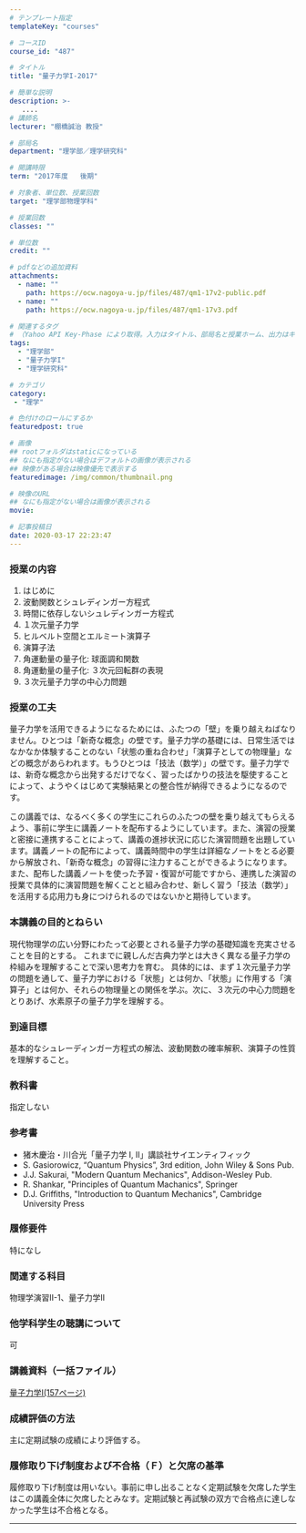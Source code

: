 ```yaml
---
# テンプレート指定
templateKey: "courses"

# コースID
course_id: "487"

# タイトル
title: "量子力学I-2017"

# 簡単な説明
description: >-
   ....
# 講師名
lecturer: "棚橋誠治 教授"

# 部局名
department: "理学部／理学研究科"

# 開講時限
term: "2017年度	後期"

# 対象者、単位数、授業回数
target: "理学部物理学科"

# 授業回数
classes: ""

# 単位数
credit: ""

# pdfなどの追加資料
attachments:
  - name: "" 
    path: https://ocw.nagoya-u.jp/files/487/qm1-17v2-public.pdf
  - name: "" 
    path: https://ocw.nagoya-u.jp/files/487/qm1-17v3.pdf

# 関連するタグ
# （Yahoo API Key-Phase により取得。入力はタイトル、部局名と授業ホーム、出力はキーフレーズ（tags））
tags:
  - "理学部"
  - "量子力学I"
  - "理学研究科"

# カテゴリ
category:
 - "理学"

# 色付けのロールにするか
featuredpost: true

# 画像
## rootフォルダはstaticになっている
## なにも指定がない場合はデフォルトの画像が表示される
## 映像がある場合は映像優先で表示する
featuredimage: /img/common/thumbnail.png

# 映像のURL
## なにも指定がない場合は画像が表示される
movie: 

# 記事投稿日
date: 2020-03-17 22:23:47
---
```


### 授業の内容
1. はじめに
2. 波動関数とシュレディンガー方程式
3. 時間に依存しないシュレディンガー方程式
4. １次元量子力学
5. ヒルベルト空間とエルミート演算子
6. 演算子法
7. 角運動量の量子化: 球面調和関数
8. 角運動量の量子化: ３次元回転群の表現
9. ３次元量子力学の中心力問題




### 授業の工夫

量子力学を活用できるようになるためには、ふたつの「壁」を乗り越えねばなりません。ひとつは「新奇な概念」の壁です。量子力学の基礎には、日常生活ではなかなか体験することのない「状態の重ね合わせ」「演算子としての物理量」などの概念があらわれます。もうひとつは「技法（数学）」の壁です。量子力学では、新奇な概念から出発するだけでなく、習ったばかりの技法を駆使することによって、ようやくはじめて実験結果との整合性が納得できるようになるのです。

この講義では、なるべく多くの学生にこれらのふたつの壁を乗り越えてもらえるよう、事前に学生に講義ノートを配布するようにしています。また、演習の授業と密接に連携することによって、講義の進捗状況に応じた演習問題を出題しています。講義ノートの配布によって、講義時間中の学生は詳細なノートをとる必要から解放され、「新奇な概念」の習得に注力することができるようになります。また、配布した講義ノートを使った予習・復習が可能ですから、連携した演習の授業で具体的に演習問題を解くことと組み合わせ、新しく習う「技法（数学）」を活用する応用力も身につけられるのではないかと期待しています。






### 本講義の目的とねらい

現代物理学の広い分野にわたって必要とされる量子力学の基礎知識を充実させることを目的とする。
これまでに親しんだ古典力学とは大きく異なる量子力学の枠組みを理解することで深い思考力を育む。
具体的には、まず１次元量子力学の問題を通して、量子力学における「状態」とは何か、「状態」に作用する「演算子」とは何か、それらの物理量との関係を学ぶ。次に、３次元の中心力問題をとりあげ、水素原子の量子力学を理解する。

### 到達目標

基本的なシュレーディンガー方程式の解法、波動関数の確率解釈、演算子の性質を理解すること。

### 教科書

指定しない


### 参考書

- 猪木慶治・川合光「量子力学 I, II」講談社サイエンティフィック <br>
- S. Gasiorowicz, “Quantum Physics”, 3rd edition, John Wiley & Sons Pub.<br>
- J.J. Sakurai, "Modern Quantum Mechanics", Addison-Wesley Pub.<br>
- R. Shankar, "Principles of Quantum Machanics", Springer<br>
- D.J. Griffiths, "Introduction to Quantum Mechanics", Cambridge University Press

### 履修要件

特になし

### 関連する科目

物理学演習II-1、量子力学II

### 他学科学生の聴講について

可






### 講義資料（一括ファイル）
[量子力学Ⅰ(157ページ)](https://ocw.nagoya-u.jp/files/487/qm1-17v3.pdf) 







### 成績評価の方法

主に定期試験の成績により評価する。

### 履修取り下げ制度および不合格（Ｆ）と欠席の基準

履修取り下げ制度は用いない。事前に申し出ることなく定期試験を欠席した学生はこの講義全体に欠席したとみなす。定期試験と再試験の双方で合格点に達しなかった学生は不合格となる。



-----